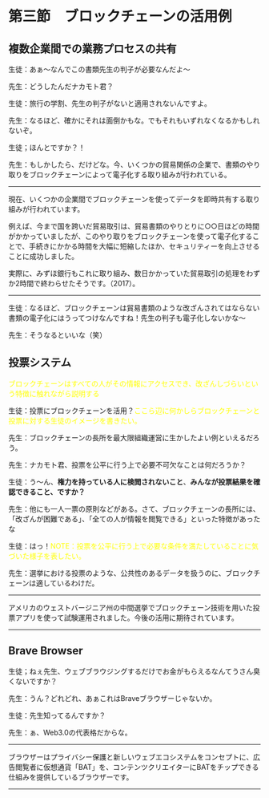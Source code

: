 # 第三節　ブロックチェーンの活用例

## 複数企業間での業務プロセスの共有

生徒：あぁ〜なんでこの書類先生の判子が必要なんだよ〜

先生：どうしたんだナカモト君？

生徒：旅行の学割、先生の判子がないと適用されないんですよ。

先生：なるほど、確かにそれは面倒かもな。でもそれもいずれなくなるかもしれないぞ。

生徒；ほんとですか？！

先生：もしかしたら、だけどな。今、いくつかの貿易関係の企業で、書類のやり取りをブロックチェーンによって電子化する取り組みが行われている。

***
現在、いくつかの企業間でブロックチェーンを使ってデータを即時共有する取り組みが行われています。

例えば、今まで国を跨いだ貿易取引は、貿易書類のやりとりに○○日ほどの時間がかかっていましたが、このやり取りをブロックチェーンを使って電子化することで、手続きにかかる時間を大幅に短縮したほか、セキュリティーを向上させることに成功しました。

実際に、みずほ銀行もこれに取り組み、数日かかっていた貿易取引の処理をわずか2時間で終わらせたそうです。（2017）。
***

生徒：なるほど、ブロックチェーンは貿易書類のような改ざんされてはならない書類の電子化にはうってつけなんですね！先生の判子も電子化しないかな〜

先生：そうなるといいな（笑）

## 投票システム

<span style="color:yellow;">ブロックチェーンはすべての人がその情報にアクセスでき、改ざんしづらいという特徴に触れながら説明する</span>

生徒：投票にブロックチェーンを活用？<span style="color:yellow;">ここら辺に何かしらブロックチェーンと投票に対する生徒のイメージを書きたい。</span>

先生：ブロックチェーンの長所を最大限組織運営に生かしたよい例といえるだろう。

先生：ナカモト君、投票を公平に行う上で必要不可欠なことは何だろうか？

生徒：う～ん、<strong>権力を持っている人に検閲されないこと</strong>、<strong>みんなが投票結果を確認できること、ですか？</strong>

先生：他にも一人一票の原則などがある。さて、ブロックチェーンの長所には、「改ざんが困難である」、「全ての人が情報を閲覧できる」といった特徴があったな

生徒：はっ！<span style="color:yellow;">NOTE：投票を公平に行う上で必要な条件を満たしていることに気づいた様子を表したい。</span>

先生：選挙における投票のような、公共性のあるデータを扱うのに、ブロックチェーンは適しているわけだ。

***
アメリカのウェストバージニア州の中間選挙でブロックチェーン技術を用いた投票アプリを使って試験運用されました。今後の活用に期待されています。
***

## Brave Browser

生徒；ねぇ先生、ウェブブラウジングするだけでお金がもらえるなんてうさん臭くないですか？

先生：うん？どれどれ、あぁこれはBraveブラウザーじゃないか。

生徒：先生知ってるんですか？

先生：ぁ、Web3.0の代表格だからな。

***
ブラウザーはプライバシー保護と新しいウェブエコシステムをコンセプトに、広告閲覧者に仮想通貨「BAT」を、コンテンツクリエイターにBATをチップできる仕組みを提供しているブラウザーです。
***


